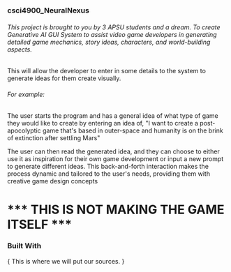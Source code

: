 ### csci4900_NeuralNexus

###### This project is brought to you by 3 APSU students and a dream. To create Generative AI GUI System to assist video game developers in generating detailed game mechanics, story ideas, characters, and world-building aspects.

This will allow the developer to enter in some details to the system to generate ideas for them create visually. 

###### For example: 

The user starts the program and has a general idea of what type of game they would like to create
    by entering an idea of, "I want to create a post-apocolyptic game that's based in outer-space and 
    humanity is on the brink of extinction after settling Mars" 
    
The user can then read the generated idea, and they can choose to either use it as inspiration 
for their own game development or input a new prompt to generate different ideas. 
This back-and-forth interaction makes the process dynamic and tailored to the user's needs,
providing them with creative game design concepts

# *** THIS IS NOT MAKING THE GAME ITSELF ***

### Built With
  { This is where we will put our sources. }
